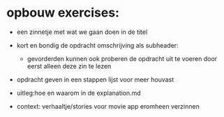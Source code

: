 

# opbouw exercises:
- een zinnetje met wat we gaan doen in de titel
- kort en bondig de opdracht omschrijving als subheader: 
    - gevorderden kunnen ook proberen de opdracht uit te voeren door eerst alleen deze zin te lezen
- opdracht geven in een stappen lijst voor meer houvast

- uitleg:hoe en waarom in de explanation.md
- context: verhaaltje/stories voor movie app eromheen verzinnen